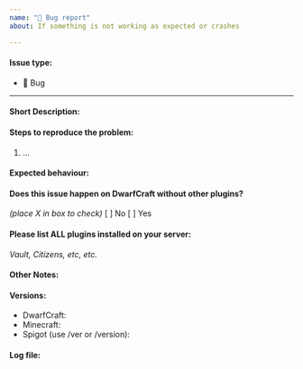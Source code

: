 ```yaml
---
name: "🐛 Bug report"
about: If something is not working as expected or crashes

---
```


<!--
A NOTE FROM THE DWARFCRAFT DEVELOPERS,
THANK YOU so much for your interest in DwarfCraft. You help us continually improve DwarfCraft to build a fun experience for RPG servers. We absolutely love RPG servers and are happy you considered DwarfCraft for your server. You are most likely on this page because you ran into an issue where DwarfCraft isn't doing what you expected. We apologize for that and we hope we can make things better for you. Please follow the instructions below carefully to help us, help you. It's important we can get through issues as quickly as possible. The more times they bounce back between you and us the longer they take to get fixed. We have outlined below what we expect for a clear and concise bug report. Please do your best not to omit any details as your issue may be automatically closed due to lack of information.
Thanks again for using DwarfCraft <3
-->

#### Issue type:

- :bug: Bug

____

#### Short Description:

<!--A clear and concise description of what the bug is.-->

#### Steps to reproduce the problem:

<!--Make sure that the steps are simple, and can be easily and fully followed by other people-->

1. ...

#### Expected behaviour:

<!--A clear and concise description of what you expected to happen.-->

#### Does this issue happen on DwarfCraft without other plugins?
<!-- Please actually try to test on a clean server. A Minecraft server has many plugins all interacting in different ways and most often than not its a compatibility issue with another plugin. We would be happy to fix compatibility issues but only if you provide us with the plugin causing it upfront. Please dont expect us to know the plugins on your server and test them for you without access to your servers log files -->
_(place X in box to check)_
[ ] No
[ ] Yes

#### Please list ALL plugins installed on your server:
_Vault, Citizens, etc, etc._

#### Other Notes:
<!-- If you have any other helpful notes for the DwarfCraft Development Team please provide those here. If you think it will help us understand the bug it will only get your issue resolved quicker-->

#### Versions:
<!--Exact versions of the following, not just *latest*.-->

- DwarfCraft: 
- Minecraft: 
- Spigot (use /ver or /version): 

#### Log file:

<!--Always required for crashes. For other bugs, we might ask for it.-->
<!--Don't paste contents here directly, but use something like http://pastebin.com/-->
